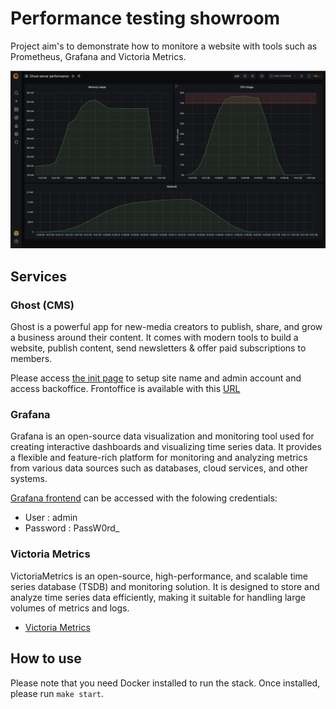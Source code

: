 # Performance testing showroom

Project aim's to demonstrate how to monitore a website with tools such as Prometheus, Grafana and Victoria Metrics.

![showcase](./docs/preview.png)

## Services

### Ghost (CMS)

Ghost is a powerful app for new-media creators to publish, share, and grow a business around their content. It comes with modern tools to build a website, publish content, send newsletters & offer paid subscriptions to members.

Please access [the init page](http://localhost/ghost/#/setup) to setup site name and admin account and access backoffice. Frontoffice is available with this [URL](http://localhost)

### Grafana

Grafana is an open-source data visualization and monitoring tool used for creating interactive dashboards and visualizing time series data. It provides a flexible and feature-rich platform for monitoring and analyzing metrics from various data sources such as databases, cloud services, and other systems.

[Grafana frontend](http://localhost:3000) can be accessed with the folowing credentials:

- User : admin
- Password : PassW0rd_

### Victoria Metrics

VictoriaMetrics is an open-source, high-performance, and scalable time series database (TSDB) and monitoring solution. It is designed to store and analyze time series data efficiently, making it suitable for handling large volumes of metrics and logs.

- [Victoria Metrics](http://localhost:8428/vmui)

## How to use

Please note that you need Docker installed to run the stack.
Once installed, please run `make start`.
